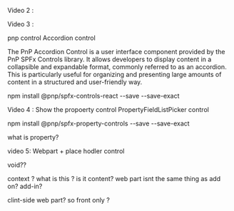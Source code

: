 
Video 2 :




Video 3 : 

pnp control 
Accordion control 

The PnP Accordion Control is a user interface component provided by the PnP SPFx Controls library. It allows developers to display content in a collapsible and expandable format, commonly referred to as an accordion. This is particularly useful for organizing and presenting large amounts of content in a structured and user-friendly way.


npm install @pnp/spfx-controls-react --save --save-exact


Video 4 :
Show the propoerty control 
PropertyFieldListPicker control

npm install @pnp/spfx-property-controls --save --save-exact

what is property?



video 5: 
Webpart + place hodler control 

void??

 
context ? what is this ? is it content?
web part isnt the same thing as add on?  add-in?

clint-side web part? so front only ?